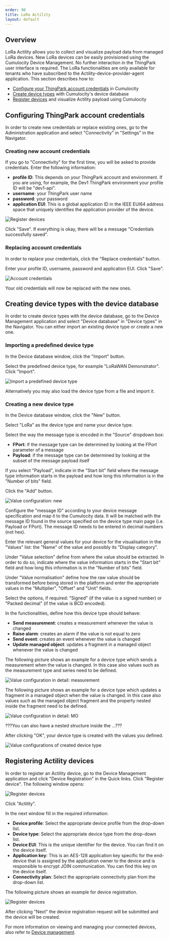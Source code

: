 ```yaml
---
order: 90
title: LoRa Actility
layout: default
---
```


## <a name="overview"></a>Overview
LoRa Actility allows you to collect and visualize payload data from managed LoRa devices. New LoRa devices can be easily provisioned using the Cumulocity Device Management. No further interaction in the ThingPark user interface is required. The LoRa functionalities are only available for tenants who have subscribed to the Actility-device-provider-agent application. This section describes how to:

* [Configure your ThingPark account credentials](#configure-credentials) in Cumulocity
* [Create device types](#create-device-types) with Cumulocity's device database
* [Register devices](#register-device) and visualize Actility payload using Cumulocity

## <a name="configure-credentials"></a>Configuring ThingPark account credentials

In order to create new credentials or replace existing ones, go to the Administration application and select "Connectivity" in "Settings" in the Navigator. 

### <a name="create-new-credentials"></a>Creating new account credentials

If you go to "Connectivity" for the first time, you will be asked to provide credentials. 
Enter the following information:

- **profile ID**: This depends on your ThingPark account and environment. If you are using, for example, the Dev1 ThingPark environment your profile ID will be "dev1-api".
- **username**: your ThingPark user name
- **password**: your password 
- **application EUI**: This is a global application ID in the IEEE EUI64 address space that uniquely identifies the application provider of the device.

![Register devices](/guides/users-guide/actility/credentials-new-2.png)

Click "Save". If everything is okay, there will be a message "Credentials successfully saved".

### <a name="replace-credentials"></a>Replacing account credentials

In order to replace your credentials, click the "Replace credentials" button.

Enter your profile ID, username, password and application EUI. Click "Save".

<img src="/guides/users-guide/actility/providerCredentials2.png" alt="Account credentials" style="max-width: 100%">

Your old credentials will now be replaced with the new ones. 

## <a name="create-device-types"></a>Creating device types with the device database
In order to create device types with the device database, go to the Device Management application and select "Device database" in "Device types" in the Navigator. You can either import an existing device type or create a new one. 

### <a name="import-device-type"></a>Importing a predefined device type
In the Device database window, click the "Import" button. 

Select the predefined device type, for example "LoRaWAN Demonstrator". Click "Import".

![Import a predefined device type](/guides/users-guide/actility/deviceDatabaseImport.png)

Alternatively you may also load the device type from a file and import it. 

### <a name="create-new-device-type"></a>Creating a new device type

In the Device database window, click the "New" button. 

Select "LoRa" as the device type and name your device type. 

Select the way the message type is encoded in the "Source" dropdown box:  

- **FPort**: if the message type can be determined by looking at the FPort parameter of a message  
- **Payload**: if the message type can be determined by looking at the subset of the message payload itself   

If you select "Payload", indicate in the "Start bit" field where the message type information starts in the payload and how long this information is in the "Number of bits" field.

Click the "Add" button. 

![Value configuration: new](/guides/users-guide/actility/deviceDatabase4.png)

Configure the "message ID" according to your device message specification and map it to the Cumulocity data. It will be matched with the message ID found in the source specified on the device type main page (i.e. Payload or FPort). The message ID needs to be entered in decimal numbers (not hex).

Enter the relevant general values for your device for the visualisation in the "Values" list: the "Name" of the value and possibly its "Display category".

Under "Value selection" define from where the value should be extracted. In order to do so, indicate where the value information starts in the "Start bit" field and how long this information is in the "Number of bits" field.

Under "Value normalisation" define how the raw value should be transformed before being stored in the platform and enter the appropriate values in the "Multiplier", "Offset" and "Unit" fields.

Select the options, if required: "Signed" (if the value is a signed number) or "Packed decimal" (if the value is BCD encoded).

In the functionalities, define how this device type should behave:

- **Send measurement**: creates a measurement whenever the value is changed
- **Raise alarm**: creates an alarm if the value is not equal to zero
- **Send event**: creates an event whenever the value is changed
- **Update managed object**: updates a fragment in a managed object whenever the value is changed

The following picture shows an example for a device type which sends a measurement when the value is changed. In this case also values such as the measurement type and series need to be defined. 

![Value configuration in detail: measurement](/guides/users-guide/actility/deviceDatabase2.png)

The following picture shows an example for a device type which updates a fragment in a managed object when the value is changed. In this case also values such as the managed object fragment and the property nested inside the fragment need to be defined. 

![Value configuration in detail: MO](/guides/users-guide/actility/deviceDatabase3.png)

???You can also have a nested structure inside the ...???

After clicking "OK", your device type is created with the values you defined.

![Value configurations of created device type](/guides/users-guide/actility/deviceDatabase1.png)

## <a name="register-device"></a>Registering Actility devices

In order to register an Actility device, go to the Device Management application and click "Device Registration" in the Quick links. Click "Register device". The following window opens:

![Register devices](/guides/users-guide/actility/deviceRegistration1.png)

Click "Actility". 

In the next window fill in the required information: 

- **Device profile**: Select the appropriate device profile from the drop-down list. 
- **Device type**: Select the appropriate device type from the drop-down list. 
- **Device EUI**: This is the unique identifier for the device. You can find it on the device itself.
- **Application key**: This is an AES-128 application key specific for the end-device that
is assigned by the application owner to the device and is responsible to encrypt
JOIN communication. You can find this key on the device itself.
- **Connectivity plan**: Select the appropriate connectivity plan from the drop-down list.

The following picture shows an example for device registration. 

![Register devices](/guides/users-guide/actility/deviceRegistration3.png)

After clicking "Next" the device registration request will be submitted and the device will be created.

For more information on viewing and managing your connected devices, also refer to 
[Device management](/guides/users-guide/device-management).

